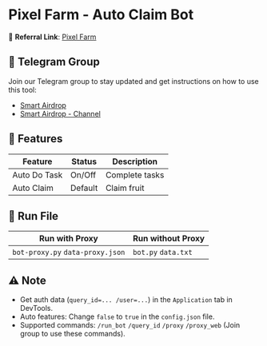 # Pixel Farm - Auto Claim Bot

🔗 **Referral Link**: [Pixel Farm](https://t.me/pixel_farmm_bot/app?startapp=5dc5ar)

## 📢 Telegram Group

Join our Telegram group to stay updated and get instructions on how to use this tool:

- [Smart Airdrop](https://t.me/smartairdrop2120)
- [Smart Airdrop - Channel](https://t.me/smartairdrop_channel)

## 🌟 Features

| Feature      | Status  | Description    |
| ------------ | ------- | -------------- |
| Auto Do Task | On/Off  | Complete tasks |
| Auto Claim   | Default | Claim fruit    |

## 🚀 Run File

| Run with Proxy                   | Run without Proxy   |
| -------------------------------- | ------------------- |
| `bot-proxy.py` `data-proxy.json` | `bot.py` `data.txt` |

## ⚠️ Note

- Get auth data (`query_id=... /user=...`) in the `Application` tab in DevTools.
- Auto features: Change `false` to `true` in the `config.json` file.
- Supported commands: `/run_bot` `/query_id` `/proxy` `/proxy_web` (Join group to use these commands).
